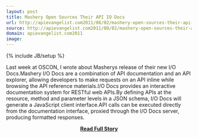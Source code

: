 ```yaml
---
layout: post
title: Mashery Open Sources Their API IO Docs
url: http://apievangelist.com2011/08/02/mashery-open-sources-their-api-io-docs/
source: http://apievangelist.com2011/08/02/mashery-open-sources-their-api-io-docs/
domain: apievangelist.com2011
image: 
---
```

{% include JB/setup %}<p>Last week at OSCON, I wrote about Masherys release of their new I/O Docs.Mashery I/O Docs are a combination of API documentation and an API explorer, allowing developers to make requests on an API inline while browsing the API reference materials.I/O Docs provides an interactive documentation system for RESTful web APIs.By defining APIs at the resource, method and parameter levels in a JSON schema, I/O Docs will generate a JavaScript client interface.API calls can be executed directly from the documentation interface, proxied through the I/O Docs server, producing formatted responses.</p>
<center><p><a href="http://apievangelist.com2011/08/02/mashery-open-sources-their-api-io-docs/" style='padding:25px; font-sze:18px; font-weight: bold;'>Read Full Story</a></p></center>
